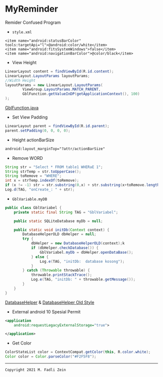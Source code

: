 # MyReminder
 Remider Confused Program

- `style.xml`
```
<item name="android:statusBarColor" tools:targetApi="l">@android:color/white</item>
<item name="android:fitsSystemWindows">false</item>
<item name="android:navigationBarColor">@color/black</item>
```

- View Height
```java
LinearLayout content = findViewById(R.id.content);
LinearLayout.LayoutParams layoutParams;
//Width Height
layoutParams = new LinearLayout.LayoutParams(
        ViewGroup.LayoutParams.MATCH_PARENT,
        GblFunction.getValueInDP(getApplicationContext(), 100)
);
```
[GblFunction.java](https://github.com/gzeinnumer/ImmersiveBestConfig/blob/master/README.md#gblfunction)

- Set View Padding
```java
LinearLayout parent = findViewById(R.id.parent);
parent.setPadding(0, 0, 0, 0);
```

- Height actionBarSize
```xml
android:layout_marginTop="?attr/actionBarSize"
```

- Remove WORD
```java
String str = "Select * FROM table1 WHERaE 1";
String strTemp = str.toUpperCase();
String toRemove = "WHERE";
int x = strTemp.indexOf(toRemove);
if (x != -1) str = str.substring(0,x) + str.substring(x+toRemove.length(),str.length());
Log.d(TAG, "onCreate_: " + str);
```

- `GblVariable.myDB`
```java
public class GblVariabel {
    private static final String TAG = "GblVariabel";

    public static SQLiteDatabase myDb = null;

    public static void initDb(Context context) {
        DatabaseHelperOLD dbHelper = null;
        try {
            dbHelper = new DatabaseHelperOLD(context);k
            if (dbHelper.checkDatabase()) {
                GblVariabel.myDb = dbHelper.openDataBase();
            } else {
                Log.e(TAG, "initDb:  database kosong");
            }
        } catch (Throwable throwable) {
            throwable.printStackTrace();
            Log.e(TAG, "initDb: " + throwable.getMessage());
        }
    }
}
```
[DatabaseHelper](https://github.com/gzeinnumer/MyReminder/blob/master/files/DatabaseHelper.java)
& [DatabaseHelper Old Style](https://github.com/gzeinnumer/MyReminder/blob/master/files/DatabaseHelperOLD.java)

- External android 10 Spesial Permit
```xml
<application
    android:requestLegacyExternalStorage="true">

</application>
```

- Get Color
```java
ColorStateList color = ContextCompat.getColor(this, R.color.white);
Color color = Color.parseColor("#F2F5F8");
```

---

```
Copyright 2021 M. Fadli Zein
```